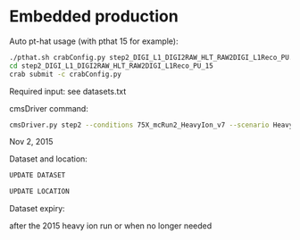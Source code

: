 # Embedded production 

Auto pt-hat usage (with pthat 15 for example):
```bash
./pthat.sh crabConfig.py step2_DIGI_L1_DIGI2RAW_HLT_RAW2DIGI_L1Reco_PU.py datasets.txt
cd step2_DIGI_L1_DIGI2RAW_HLT_RAW2DIGI_L1Reco_PU_15
crab submit -c crabConfig.py
```

Required input: see datasets.txt

cmsDriver command:
```bash
cmsDriver.py step2 --conditions 75X_mcRun2_HeavyIon_v7 --scenario HeavyIons --pileup_input das:/Hydjet_Quenched_MinBias_5020GeV_750/HiFall15-75X_mcRun2_HeavyIon_v1_75X_mcRun2_HeavyIon_v1-v1/GEN-SIM -n 2 --eventcontent FEVTDEBUGHLT -s DIGI:pdigi_valid,L1,DIGI2RAW,HLT:HIon,RAW2DIGI,L1Reco --beamspot NominalHICollision2015 --datatier GEN-SIM-DIGI-RAW-HLTDEBUG --pileup HiMix --customise SLHCUpgradeSimulations/Configuration/postLS1Customs.customisePostLS1_HI --filein file:step1.root --fileout file:step2.root --pileup_dasoption --limit 0 --no_exec
```



Nov 2, 2015

Dataset and location:

```bash
UPDATE DATASET

UPDATE LOCATION
```

Dataset expiry:

after the 2015 heavy ion run or when no longer needed

